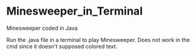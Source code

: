 # Minesweeper_in_Terminal
Minesweeper coded in Java

Run the .java file in a terminal to play Minesweeper. Does not work in the cmd since it doesn't supposed colored text.
